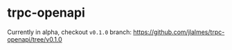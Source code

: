 # trpc-openapi

Currently in alpha, checkout `v0.1.0` branch:
https://github.com/jlalmes/trpc-openapi/tree/v0.1.0